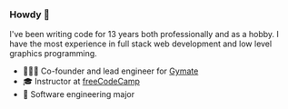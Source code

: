 ### Howdy 👋

I've been writing code for 13 years both professionally and as a hobby. I have the most experience in full stack web development and low level graphics programming.

- 👩🏻‍💻 Co-founder and lead engineer for [Gymate](https://www.gymate.io)
- 🎓 Instructor at [freeCodeCamp](https://www.youtube.com/watch?v=Z1RJmh_OqeA)
- 🏫 Software engineering major